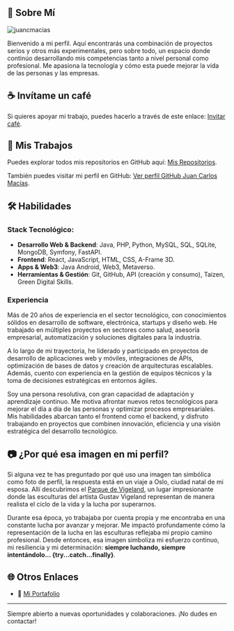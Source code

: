 ## 🚀 Sobre Mí

<img src="https://komarev.com/ghpvc/?username=juancmacias&label=Profile%20views&color=0e75b6&style=flat" alt="juancmacias" />

Bienvenido a mi perfil. Aquí encontrarás una combinación de proyectos serios y otros más experimentales, pero sobre todo, un espacio donde continúo desarrollando mis competencias tanto a nivel personal como profesional. Me apasiona la tecnología y cómo esta puede mejorar la vida de las personas y las empresas.

## ☕ Invítame un café
Si quieres apoyar mi trabajo, puedes hacerlo a través de este enlace: [Invitar café](https://buymeacoffee.com/juancmaciau).

## 📂 Mis Trabajos
Puedes explorar todos mis repositorios en GitHub aquí: [Mis Repositorios](https://github.com/juancmacias?tab=repositories).

También puedes visitar mi perfil en GitHub: [Ver perfil GitHub Juan Carlos Macías](https://github.com/juancmacias).

## 🛠 Habilidades
### Stack Tecnológico:
- **Desarrollo Web & Backend**: Java, PHP, Python, MySQL, SQL, SQLite, MongoDB, Symfony, FastAPI.
- **Frontend**: React, JavaScript, HTML, CSS, A-Frame 3D.
- **Apps & Web3**: Java Android, Web3, Metaverso.
- **Herramientas & Gestión**: Git, GitHub, API (creación y consumo), Taizen, Green Digital Skills.

### Experiencia
Más de 20 años de experiencia en el sector tecnológico, con conocimientos sólidos en desarrollo de software, electrónica, startups y diseño web. He trabajado en múltiples proyectos en sectores como salud, asesoría empresarial, automatización y soluciones digitales para la industria.

A lo largo de mi trayectoria, he liderado y participado en proyectos de desarrollo de aplicaciones web y móviles, integraciones de APIs, optimización de bases de datos y creación de arquitecturas escalables. Además, cuento con experiencia en la gestión de equipos técnicos y la toma de decisiones estratégicas en entornos ágiles.

Soy una persona resolutiva, con gran capacidad de adaptación y aprendizaje continuo. Me motiva afrontar nuevos retos tecnológicos para mejorar el día a día de las personas y optimizar procesos empresariales. Mis habilidades abarcan tanto el frontend como el backend, y disfruto trabajando en proyectos que combinen innovación, eficiencia y una visión estratégica del desarrollo tecnológico.

## 📷 ¿Por qué esa imagen en mi perfil?

Si alguna vez te has preguntado por qué uso una imagen tan simbólica como foto de perfil, la respuesta está en un viaje a Oslo, ciudad natal de mi esposa. Allí descubrimos el [Parque de Vigeland](https://es.wikipedia.org/wiki/Parque_de_Vigeland), un lugar impresionante donde las esculturas del artista Gustav Vigeland representan de manera realista el ciclo de la vida y la lucha por superarnos.

Durante esa época, yo trabajaba por cuenta propia y me encontraba en una constante lucha por avanzar y mejorar. Me impactó profundamente cómo la representación de la lucha en las esculturas reflejaba mi propio camino profesional. Desde entonces, esa imagen simboliza mi esfuerzo continuo, mi resiliencia y mi determinación: **siempre luchando, siempre intentándolo... {try...catch...finally}**.

## 🌐 Otros Enlaces
- 📌 [Mi Portafolio](http://www.juancarlosmacias.es)

---
Siempre abierto a nuevas oportunidades y colaboraciones. ¡No dudes en contactar!


